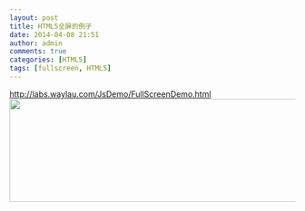 ```yaml
---
layout: post
title: HTML5全屏的例子
date: 2014-04-08 21:51
author: admin
comments: true
categories: [HTML5]
tags: [fullscreen, HTML5]
---
```

<a title="全屏例子" href="http://labs.waylau.com/JsDemo/FullScreenDemo.html" target="_blank">http://labs.waylau.com/JsDemo/FullScreenDemo.html</a><img class="alignnone" alt="" src="http://c.hiphotos.bdimg.com/album/s%3D550%3Bq%3D90%3Bc%3Dxiangce%2C100%2C100/sign=7b840e8db11bb0518b24b32d0641ab89/3812b31bb051f81954eb01e5d8b44aed2f73e757.jpg?referer=721f3f65533d269777c43c6d414d&amp;x=.jpg" width="550" height="182" />
<script type="text/javascript" src="http://runjs.cn/gist/duztnwvm/html/rdark"></script>
